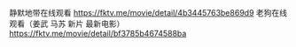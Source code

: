 静默地带在线观看 https://fktv.me/movie/detail/4b3445763be869d9
老狗在线观看（姜武 马苏 新片 最新电影） https://fktv.me/movie/detail/bf3785b4674588ba
